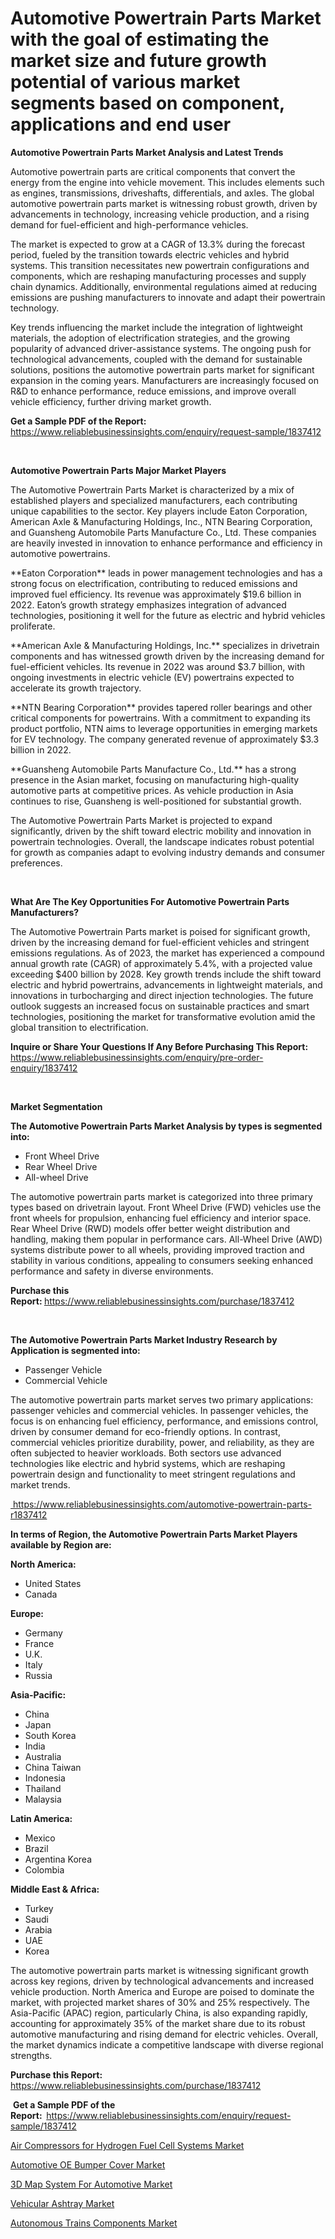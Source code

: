 <p><h1>Automotive Powertrain Parts Market with the goal of estimating the market size and future growth potential of various market segments based on component, applications and end user</h1></p><p><strong>Automotive Powertrain Parts Market Analysis and Latest Trends</strong></p>
<p><p>Automotive powertrain parts are critical components that convert the energy from the engine into vehicle movement. This includes elements such as engines, transmissions, driveshafts, differentials, and axles. The global automotive powertrain parts market is witnessing robust growth, driven by advancements in technology, increasing vehicle production, and a rising demand for fuel-efficient and high-performance vehicles. </p><p>The market is expected to grow at a CAGR of 13.3% during the forecast period, fueled by the transition towards electric vehicles and hybrid systems. This transition necessitates new powertrain configurations and components, which are reshaping manufacturing processes and supply chain dynamics. Additionally, environmental regulations aimed at reducing emissions are pushing manufacturers to innovate and adapt their powertrain technology. </p><p>Key trends influencing the market include the integration of lightweight materials, the adoption of electrification strategies, and the growing popularity of advanced driver-assistance systems. The ongoing push for technological advancements, coupled with the demand for sustainable solutions, positions the automotive powertrain parts market for significant expansion in the coming years. Manufacturers are increasingly focused on R&D to enhance performance, reduce emissions, and improve overall vehicle efficiency, further driving market growth.</p></p>
<p><strong>Get a Sample PDF of the Report:&nbsp;</strong> <a href="https://www.reliablebusinessinsights.com/enquiry/request-sample/1837412?utm_campaign=97&utm_medium=2&utm_source=Github&utm_content=ia&utm_term=31032025&utm_id=automotive-powertrain-parts">https://www.reliablebusinessinsights.com/enquiry/request-sample/1837412</a></p>
<p>&nbsp;</p>
<p><strong>Automotive Powertrain Parts Major Market Players</strong></p>
<p><p>The Automotive Powertrain Parts Market is characterized by a mix of established players and specialized manufacturers, each contributing unique capabilities to the sector. Key players include Eaton Corporation, American Axle & Manufacturing Holdings, Inc., NTN Bearing Corporation, and Guansheng Automobile Parts Manufacture Co., Ltd. These companies are heavily invested in innovation to enhance performance and efficiency in automotive powertrains.</p><p>**Eaton Corporation** leads in power management technologies and has a strong focus on electrification, contributing to reduced emissions and improved fuel efficiency. Its revenue was approximately $19.6 billion in 2022. Eaton’s growth strategy emphasizes integration of advanced technologies, positioning it well for the future as electric and hybrid vehicles proliferate.</p><p>**American Axle & Manufacturing Holdings, Inc.** specializes in drivetrain components and has witnessed growth driven by the increasing demand for fuel-efficient vehicles. Its revenue in 2022 was around $3.7 billion, with ongoing investments in electric vehicle (EV) powertrains expected to accelerate its growth trajectory.</p><p>**NTN Bearing Corporation** provides tapered roller bearings and other critical components for powertrains. With a commitment to expanding its product portfolio, NTN aims to leverage opportunities in emerging markets for EV technology. The company generated revenue of approximately $3.3 billion in 2022.</p><p>**Guansheng Automobile Parts Manufacture Co., Ltd.** has a strong presence in the Asian market, focusing on manufacturing high-quality automotive parts at competitive prices. As vehicle production in Asia continues to rise, Guansheng is well-positioned for substantial growth.</p><p>The Automotive Powertrain Parts Market is projected to expand significantly, driven by the shift toward electric mobility and innovation in powertrain technologies. Overall, the landscape indicates robust potential for growth as companies adapt to evolving industry demands and consumer preferences.</p></p>
<p>&nbsp;</p>
<p><strong>What Are The Key Opportunities For Automotive Powertrain Parts Manufacturers?</strong></p>
<p><p>The Automotive Powertrain Parts market is poised for significant growth, driven by the increasing demand for fuel-efficient vehicles and stringent emissions regulations. As of 2023, the market has experienced a compound annual growth rate (CAGR) of approximately 5.4%, with a projected value exceeding $400 billion by 2028. Key growth trends include the shift toward electric and hybrid powertrains, advancements in lightweight materials, and innovations in turbocharging and direct injection technologies. The future outlook suggests an increased focus on sustainable practices and smart technologies, positioning the market for transformative evolution amid the global transition to electrification.</p></p>
<p><strong>Inquire or Share Your Questions If Any Before Purchasing This Report:</strong> <a href="https://www.reliablebusinessinsights.com/enquiry/pre-order-enquiry/1837412?utm_campaign=97&utm_medium=2&utm_source=Github&utm_content=ia&utm_term=31032025&utm_id=automotive-powertrain-parts">https://www.reliablebusinessinsights.com/enquiry/pre-order-enquiry/1837412</a></p>
<p>&nbsp;</p>
<p><strong>Market Segmentation</strong></p>
<p><strong>The Automotive Powertrain Parts Market Analysis by types is segmented into:</strong></p>
<p><ul><li>Front Wheel Drive</li><li>Rear Wheel Drive</li><li>All-wheel Drive</li></ul></p>
<p><p>The automotive powertrain parts market is categorized into three primary types based on drivetrain layout. Front Wheel Drive (FWD) vehicles use the front wheels for propulsion, enhancing fuel efficiency and interior space. Rear Wheel Drive (RWD) models offer better weight distribution and handling, making them popular in performance cars. All-Wheel Drive (AWD) systems distribute power to all wheels, providing improved traction and stability in various conditions, appealing to consumers seeking enhanced performance and safety in diverse environments.</p></p>
<p><strong>Purchase this Report:&nbsp;</strong><a href="https://www.reliablebusinessinsights.com/purchase/1837412?utm_campaign=97&utm_medium=2&utm_source=Github&utm_content=ia&utm_term=31032025&utm_id=automotive-powertrain-parts">https://www.reliablebusinessinsights.com/purchase/1837412</a></p>
<p>&nbsp;</p>
<p><strong>The Automotive Powertrain Parts Market Industry Research by Application is segmented into:</strong></p>
<p><ul><li>Passenger Vehicle</li><li>Commercial Vehicle</li></ul></p>
<p><p>The automotive powertrain parts market serves two primary applications: passenger vehicles and commercial vehicles. In passenger vehicles, the focus is on enhancing fuel efficiency, performance, and emissions control, driven by consumer demand for eco-friendly options. In contrast, commercial vehicles prioritize durability, power, and reliability, as they are often subjected to heavier workloads. Both sectors use advanced technologies like electric and hybrid systems, which are reshaping powertrain design and functionality to meet stringent regulations and market trends.</p></p>
<p><a href="https://www.reliablebusinessinsights.com/automotive-powertrain-parts-r1837412?utm_campaign=97&utm_medium=2&utm_source=Github&utm_content=ia&utm_term=31032025&utm_id=automotive-powertrain-parts">&nbsp;https://www.reliablebusinessinsights.com/automotive-powertrain-parts-r1837412</a></p>
<p><strong>In terms of Region, the Automotive Powertrain Parts Market Players available by Region are:</strong></p>
<p>
    <p> <strong> North America: </strong>
        <ul>
            <li>United States</li>
            <li>Canada</li>
        </ul>
        </p> 
    <p> <strong> Europe: </strong>
        <ul>
            <li>Germany</li>
            <li>France</li>
            <li>U.K.</li>
            <li>Italy</li>
            <li>Russia</li>
        </ul>
        </p> 
    <p> <strong> Asia-Pacific: </strong>
        <ul>
            <li>China</li>
            <li>Japan</li>
            <li>South Korea</li>
            <li>India</li>
            <li>Australia</li>
            <li>China Taiwan</li>
            <li>Indonesia</li>
            <li>Thailand</li>
            <li>Malaysia</li>
        </ul>
        </p> 
    <p> <strong> Latin America: </strong>
        <ul>
            <li>Mexico</li>
            <li>Brazil</li>
            <li>Argentina Korea</li>
            <li>Colombia</li>
        </ul>
        </p> 
    <p> <strong> Middle East & Africa: </strong>
        <ul>
            <li>Turkey</li>
            <li>Saudi</li>
            <li>Arabia</li>
            <li>UAE</li>
            <li>Korea</li>
        </ul>
    </p>
    </p>
<p><p>The automotive powertrain parts market is witnessing significant growth across key regions, driven by technological advancements and increased vehicle production. North America and Europe are poised to dominate the market, with projected market shares of 30% and 25% respectively. The Asia-Pacific (APAC) region, particularly China, is also expanding rapidly, accounting for approximately 35% of the market share due to its robust automotive manufacturing and rising demand for electric vehicles. Overall, the market dynamics indicate a competitive landscape with diverse regional strengths.</p></p>
<p><strong>Purchase this Report: </strong><a href="https://www.reliablebusinessinsights.com/purchase/1837412?utm_campaign=97&utm_medium=2&utm_source=Github&utm_content=ia&utm_term=31032025&utm_id=automotive-powertrain-parts">https://www.reliablebusinessinsights.com/purchase/1837412</a></p>
<p>&nbsp;<strong>Get a Sample PDF of the Report:&nbsp;&nbsp;</strong><a href="https://www.reliablebusinessinsights.com/enquiry/request-sample/1837412?utm_campaign=97&utm_medium=2&utm_source=Github&utm_content=ia&utm_term=31032025&utm_id=automotive-powertrain-parts">https://www.reliablebusinessinsights.com/enquiry/request-sample/1837412</a></p>
<p><strong></strong></p>
<p><p><a href="https://github.com/vespigeakexc/Market-Research-Report-List-1/blob/main/air-compressors-for-hydrogen-fuel-cell-systems-market.md?utm_campaign=97&utm_medium=2&utm_source=Github&utm_content=ia&utm_term=31032025&utm_id=automotive-powertrain-parts">Air Compressors for Hydrogen Fuel Cell Systems Market</a></p><p><a href="https://github.com/moorsdorak31/Market-Research-Report-List-1/blob/main/automotive-oe-bumper-cover-market.md?utm_campaign=97&utm_medium=2&utm_source=Github&utm_content=ia&utm_term=31032025&utm_id=automotive-powertrain-parts">Automotive OE Bumper Cover Market</a></p><p><a href="https://github.com/danitkeavyx7/Market-Research-Report-List-1/blob/main/3d-map-system-for-automotive-market.md?utm_campaign=97&utm_medium=2&utm_source=Github&utm_content=ia&utm_term=31032025&utm_id=automotive-powertrain-parts">3D Map System For Automotive Market</a></p><p><a href="https://github.com/taffouasaoka/Market-Research-Report-List-1/blob/main/vehicular-ashtray-market.md?utm_campaign=97&utm_medium=2&utm_source=Github&utm_content=ia&utm_term=31032025&utm_id=automotive-powertrain-parts">Vehicular Ashtray Market</a></p><p><a href="https://github.com/bartzthateis/Market-Research-Report-List-1/blob/main/autonomous-trains-components-market.md?utm_campaign=97&utm_medium=2&utm_source=Github&utm_content=ia&utm_term=31032025&utm_id=automotive-powertrain-parts">Autonomous Trains Components Market</a></p></p>